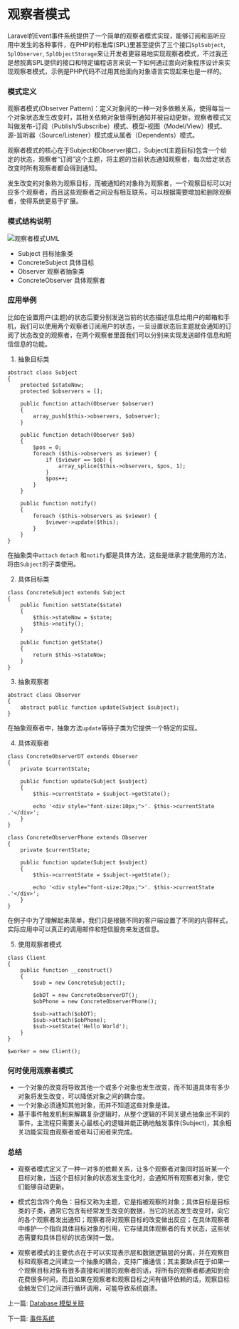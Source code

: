 # 观察者模式

Laravel的Event事件系统提供了一个简单的观察者模式实现，能够订阅和监听应用中发生的各种事件，在PHP的标准库(SPL)里甚至提供了三个接口`SplSubject`, `SplObserver`, `SplObjectStorage`来让开发者更容易地实现观察者模式，不过我还是想脱离SPL提供的接口和特定编程语言来说一下如何通过面向对象程序设计来实现观察者模式，示例是PHP代码不过用其他面向对象语言实现起来也是一样的。

### 模式定义

观察者模式(Observer Pattern)：定义对象间的一种一对多依赖关系，使得每当一个对象状态发生改变时，其相关依赖对象皆得到通知并被自动更新。观察者模式又叫做发布-订阅（Publish/Subscribe）模式、模型-视图（Model/View）模式、源-监听器（Source/Listener）模式或从属者（Dependents）模式。

观察者模式的核心在于Subject和Observer接口，Subject(主题目标)包含一个给定的状态，观察者“订阅”这个主题，将主题的当前状态通知观察者，每次给定状态改变时所有观察者都会得到通知。

发生改变的对象称为观察目标，而被通知的对象称为观察者，一个观察目标可以对应多个观察者，而且这些观察者之间没有相互联系，可以根据需要增加和删除观察者，使得系统更易于扩展。



### 模式结构说明

![观察者模式UML](http://7j1zeu.com1.z0.glb.clouddn.com/ObserverPatternUML.png)

- Subject  目标抽象类
- ConcreteSubject 具体目标
- Observer 观察者抽象类
- ConcreteObserver 具体观察者



### 应用举例

比如在设置用户(主题)的状态后要分别发送当前的状态描述信息给用户的邮箱和手机，我们可以使用两个观察者订阅用户的状态，一旦设置状态后主题就会通知的订阅了状态改变的观察者，在两个观察者里面我们可以分别来实现发送邮件信息和短信信息的功能。

1. 抽象目标类

```
abstract class Subject
{
    protected $stateNow;
    protected $observers = [];

    public function attach(Observer $observer)
    {
        array_push($this->observers, $observer);
    }

    public function detach(Observer $ob)
    {
        $pos = 0;
        foreach ($this->observers as $viewer) {
            if ($viewer == $ob) {
                array_splice($this->observers, $pos, 1);
            }
            $pos++;
        }
    }

    public function notify()
    {
        foreach ($this->observers as $viewer) {
            $viewer->update($this);
        }
    }
}
```

在抽象类中`attach` `detach` 和`notify`都是具体方法，这些是继承才能使用的方法，将由`Subject`的子类使用。

2. 具体目标类

```
class ConcreteSubject extends Subject
{
    public function setState($state) 
    {
        $this->stateNow = $state;
        $this->notify();
    }

    public function getState()
    {
        return $this->stateNow;
    }
}
```

3. 抽象观察者

```
abstract class Observer
{
    abstract public function update(Subject $subject);
}
```

在抽象观察者中，抽象方法`update`等待子类为它提供一个特定的实现。

4. 具体观察者

```
class ConcreteObserverDT extends Observer
{
    private $currentState;

    public function update(Subject $subject)
    {
        $this->currentState = $subject->getState();

        echo '<div style="font-size:10px;">'. $this->currentState .'</div>';
    }
}

class ConcreteObserverPhone extends Observer
{
    private $currentState;

    public function update(Subject $subject)
    {
        $this->currentState = $subject->getState();

        echo '<div style="font-size:20px;">'. $this->currentState .'</div>';
    }
}
```

在例子中为了理解起来简单，我们只是根据不同的客户端设置了不同的内容样式，实际应用中可以真正的调用邮件和短信服务来发送信息。

5. 使用观察者模式

```
class Client 
{
    public function __construct()
    {
        $sub = new ConcreteSubject();

        $obDT = new ConcreteObserverDT();
        $obPhone = new ConcreteObserverPhone();

        $sub->attach($obDT);
        $sub->attach($obPhone);
        $sub->setState('Hello World');
    }
}

$worker = new Client();
```



### 何时使用观察者模式

- 一个对象的改变将导致其他一个或多个对象也发生改变，而不知道具体有多少对象将发生改变，可以降低对象之间的耦合度。
- 一个对象必须通知其他对象，而并不知道这些对象是谁。
- 基于事件触发机制来解耦复杂逻辑时，从整个逻辑的不同关键点抽象出不同的事件，主流程只需要关心最核心的逻辑并能正确地触发事件(Subject)，其余相关功能实现由观察者或者叫订阅者来完成。



### 总结

- 观察者模式定义了一种一对多的依赖关系，让多个观察者对象同时监听某一个目标对象，当这个目标对象的状态发生变化时，会通知所有观察者对象，使它们能够自动更新。
- 模式包含四个角色：目标又称为主题，它是指被观察的对象；具体目标是目标类的子类，通常它包含有经常发生改变的数据，当它的状态发生改变时，向它的各个观察者发出通知；观察者将对观察目标的改变做出反应；在具体观察者中维护一个指向具体目标对象的引用，它存储具体观察者的有关状态，这些状态需要和具体目标的状态保持一致。

- 观察者模式的主要优点在于可以实现表示层和数据逻辑层的分离，并在观察目标和观察者之间建立一个抽象的耦合，支持广播通信；其主要缺点在于如果一个观察目标对象有很多直接和间接的观察者的话，将所有的观察者都通知到会花费很多时间，而且如果在观察者和观察目标之间有循环依赖的话，观察目标会触发它们之间进行循环调用，可能导致系统崩溃。

上一篇: [Database 模型关联](https://github.com/kevinyan815/Learning_Laravel_Kernel/blob/master/articles/Database4.md)

下一篇: [事件系统](https://github.com/kevinyan815/Learning_Laravel_Kernel/blob/master/articles/Event.md)

